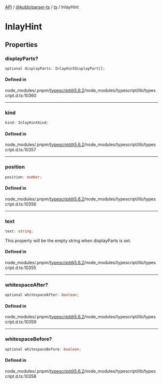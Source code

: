[API](../../../../../packages.md) / [@kubb/parser-ts](../../../index.md) / [ts](../index.md) / InlayHint

# InlayHint

## Properties

### displayParts?

```ts
optional displayParts: InlayHintDisplayPart[];
```

#### Defined in

node\_modules/.pnpm/typescript@5.6.2/node\_modules/typescript/lib/typescript.d.ts:10360

***

### kind

```ts
kind: InlayHintKind;
```

#### Defined in

node\_modules/.pnpm/typescript@5.6.2/node\_modules/typescript/lib/typescript.d.ts:10357

***

### position

```ts
position: number;
```

#### Defined in

node\_modules/.pnpm/typescript@5.6.2/node\_modules/typescript/lib/typescript.d.ts:10356

***

### text

```ts
text: string;
```

This property will be the empty string when displayParts is set.

#### Defined in

node\_modules/.pnpm/typescript@5.6.2/node\_modules/typescript/lib/typescript.d.ts:10355

***

### whitespaceAfter?

```ts
optional whitespaceAfter: boolean;
```

#### Defined in

node\_modules/.pnpm/typescript@5.6.2/node\_modules/typescript/lib/typescript.d.ts:10359

***

### whitespaceBefore?

```ts
optional whitespaceBefore: boolean;
```

#### Defined in

node\_modules/.pnpm/typescript@5.6.2/node\_modules/typescript/lib/typescript.d.ts:10358
